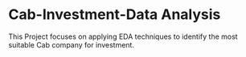 # Cab-Investment-Data Analysis
This Project focuses on applying EDA techniques to identify the most suitable Cab company for investment.
